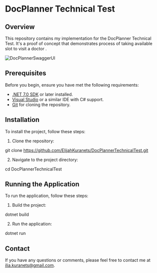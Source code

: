 # DocPlanner Technical Test

## Overview
This repository contains my implementation for the DocPlanner Technical Test. It's a proof of concept that demonstrates process of taking available slot to visit a doctor .

![DocPlannerSwaggerUI](https://github.com/ElijahKuranets/DocPlannerTechnicalTest/assets/25877866/09203872-2474-4ee1-ba77-785377bbccae)

## Prerequisites
Before you begin, ensure you have met the following requirements:
- [.NET 7.0 SDK](https://dotnet.microsoft.com/download) or later installed.
- [Visual Studio](https://visualstudio.microsoft.com/) or a similar IDE with C# support.
- [Git](https://git-scm.com/downloads) for cloning the repository.

## Installation
To install the project, follow these steps:

1. Clone the repository:

git clone https://github.com/ElijahKuranets/DocPlannerTechnicalTest.git

2. Navigate to the project directory:

cd DocPlannerTechnicalTest

## Running the Application
To run the application, follow these steps:
1. Build the project:

dotnet build

2. Run the application:

dotnet run 


## Contact
If you have any questions or comments, please feel free to contact me at ilia.kuranets@gmail.com.

